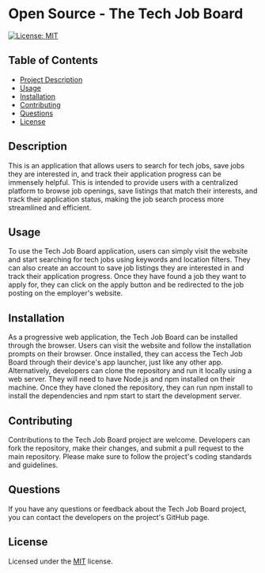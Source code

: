 # Open Source - The Tech Job Board

[![License: MIT](https://img.shields.io/badge/License-MIT-yellow.svg)](https://opensource.org/licenses/MIT)
    
## Table of Contents
- [Project Description](#Description)
- [Usage](#Usage)
- [Installation](#Installation)
- [Contributing](#Contributing)
- [Questions](#Questions)
- [License](#License)

## Description
This is an application that allows users to search for tech jobs, save jobs they are interested in, and track their application progress can be immensely helpful. This is intended to provide users with a centralized platform to browse job openings, save listings that match their interests, and track their application status, making the job search process more streamlined and efficient.

## Usage
To use the Tech Job Board application, users can simply visit the website and start searching for tech jobs using keywords and location filters. They can also create an account to save job listings they are interested in and track their application progress. Once they have found a job they want to apply for, they can click on the apply button and be redirected to the job posting on the employer's website.


## Installation
As a progressive web application, the Tech Job Board can be installed through the browser. Users can visit the website and follow the installation prompts on their browser. Once installed, they can access the Tech Job Board through their device's app launcher, just like any other app.
Alternatively, developers can clone the repository and run it locally using a web server. They will need to have Node.js and npm installed on their machine. Once they have cloned the repository, they can run npm install to install the dependencies and npm start to start the development server.

## Contributing
Contributions to the Tech Job Board project are welcome. Developers can fork the repository, make their changes, and submit a pull request to the main repository. Please make sure to follow the project's coding standards and guidelines.


## Questions
If you have any questions or feedback about the Tech Job Board project, you can contact the developers on the project's GitHub page.


## License
Licensed under the [MIT](https://choosealicense.com/licenses/mit/) license.